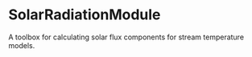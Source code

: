 # SolarRadiationModule
A toolbox for calculating solar flux components for stream temperature models.
